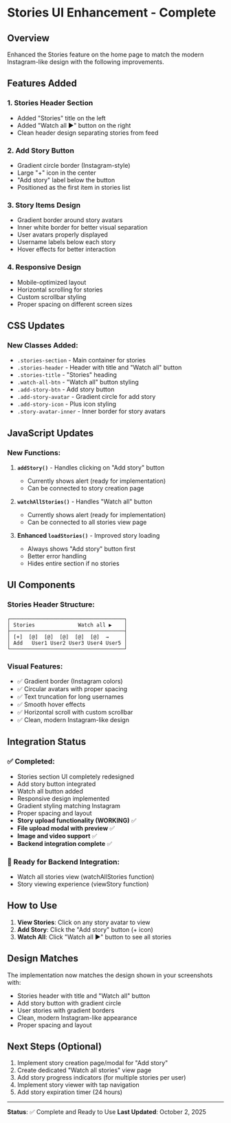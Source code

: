 # Stories UI Enhancement - Complete

## Overview
Enhanced the Stories feature on the home page to match the modern Instagram-like design with the following improvements.

## Features Added

### 1. **Stories Header Section**
- Added "Stories" title on the left
- Added "Watch all ▶" button on the right
- Clean header design separating stories from feed

### 2. **Add Story Button**
- Gradient circle border (Instagram-style)
- Large "+" icon in the center
- "Add story" label below the button
- Positioned as the first item in stories list

### 3. **Story Items Design**
- Gradient border around story avatars
- Inner white border for better visual separation
- User avatars properly displayed
- Username labels below each story
- Hover effects for better interaction

### 4. **Responsive Design**
- Mobile-optimized layout
- Horizontal scrolling for stories
- Custom scrollbar styling
- Proper spacing on different screen sizes

## CSS Updates

### New Classes Added:
- `.stories-section` - Main container for stories
- `.stories-header` - Header with title and "Watch all" button
- `.stories-title` - "Stories" heading
- `.watch-all-btn` - "Watch all" button styling
- `.add-story-btn` - Add story button
- `.add-story-avatar` - Gradient circle for add story
- `.add-story-icon` - Plus icon styling
- `.story-avatar-inner` - Inner border for story avatars

## JavaScript Updates

### New Functions:
1. **`addStory()`** - Handles clicking on "Add story" button
   - Currently shows alert (ready for implementation)
   - Can be connected to story creation page

2. **`watchAllStories()`** - Handles "Watch all" button
   - Currently shows alert (ready for implementation)
   - Can be connected to all stories view page

3. **Enhanced `loadStories()`** - Improved story loading
   - Always shows "Add story" button first
   - Better error handling
   - Hides entire section if no stories

## UI Components

### Stories Header Structure:
```
┌─────────────────────────────────────┐
│ Stories              Watch all ▶    │
├─────────────────────────────────────┤
│ [+]  [@]  [@]  [@]  [@]  [@]  →     │
│ Add   User1 User2 User3 User4 User5 │
└─────────────────────────────────────┘
```

### Visual Features:
- ✅ Gradient border (Instagram colors)
- ✅ Circular avatars with proper spacing
- ✅ Text truncation for long usernames
- ✅ Smooth hover effects
- ✅ Horizontal scroll with custom scrollbar
- ✅ Clean, modern Instagram-like design

## Integration Status

### ✅ Completed:
- Stories section UI completely redesigned
- Add story button integrated
- Watch all button added
- Responsive design implemented
- Gradient styling matching Instagram
- Proper spacing and layout
- **Story upload functionality (WORKING)** ✅
- **File upload modal with preview** ✅
- **Image and video support** ✅
- **Backend integration complete** ✅

### 🔄 Ready for Backend Integration:
- Watch all stories view (watchAllStories function)
- Story viewing experience (viewStory function)

## How to Use

1. **View Stories**: Click on any story avatar to view
2. **Add Story**: Click the "Add story" button (+ icon)
3. **Watch All**: Click "Watch all ▶" button to see all stories

## Design Matches
The implementation now matches the design shown in your screenshots with:
- Stories header with title and "Watch all" button
- Add story button with gradient circle
- User stories with gradient borders
- Clean, modern Instagram-like appearance
- Proper spacing and layout

## Next Steps (Optional)
1. Implement story creation page/modal for "Add story"
2. Create dedicated "Watch all stories" view page
3. Add story progress indicators (for multiple stories per user)
4. Implement story viewer with tap navigation
5. Add story expiration timer (24 hours)

---
**Status**: ✅ Complete and Ready to Use
**Last Updated**: October 2, 2025
